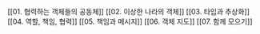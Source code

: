 [[01. 협력하는 객체들의 공동체]]
[[02. 이상한 나라의 객체]]
[[03. 타입과 추상화]]
[[04. 역할, 책임, 협력]]
[[05. 책임과 메시지]]
[[06. 객체 지도]]
[[07. 함께 모으기]]
